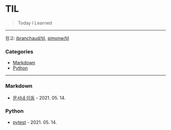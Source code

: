 # TIL

> Today I Learned


---

참고: [jbranchaud/til](https://github.com/jbranchaud/til), [simonw/til](https://github.com/simonw/til)

### Categories
* [Markdown](#markdown)
* [Python](#python)


---
### Markdown
* [문서내 이동](https://github.com/AaronSeunghi/TIL/blob/main/markdown/move_at_same_page.md) - 2021. 05. 14.


### Python
- [pytest](python/pytest.md) - 2021. 05. 14.
